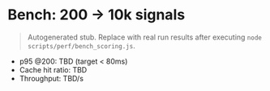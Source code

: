 # Bench: 200 → 10k signals

> Autogenerated stub. Replace with real run results after executing `node scripts/perf/bench_scoring.js`.

- p95 @200: TBD (target < 80ms)
- Cache hit ratio: TBD
- Throughput: TBD/s
